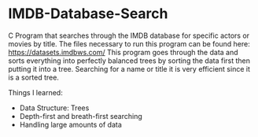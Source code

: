 # IMDB-Database-Search
C Program that searches through the IMDB database for specific actors or movies by title.
The files necessary to run this program can be found here: https://datasets.imdbws.com/
This program goes through the data and sorts everything into perfectly balanced trees by sorting the data first then putting it into a tree. Searching for a name or title it is very efficient since it is a sorted tree.

Things I learned:
- Data Structure: Trees
- Depth-first and breath-first searching
- Handling large amounts of data
